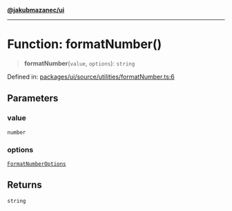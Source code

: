 [**@jakubmazanec/ui**](../README.md)

---

# Function: formatNumber()

> **formatNumber**(`value`, `options`): `string`

Defined in:
[packages/ui/source/utilities/formatNumber.ts:6](https://github.com/jakubmazanec/tools/blob/797379ce98752dc838b82c8398e04d90c58ce9e7/packages/ui/source/utilities/formatNumber.ts#L6)

## Parameters

### value

`number`

### options

[`FormatNumberOptions`](../type-aliases/FormatNumberOptions.md)

## Returns

`string`
